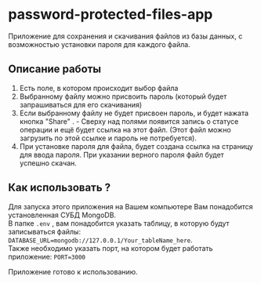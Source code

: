 # password-protected-files-app
Приложение для сохранения и скачивания файлов из базы данных, с возможностью установки пароля для каждого файла.
## Описание работы 
1. Есть поле, в котором происходит выбор файла 
2. Выбранному файлу можно присвоить пароль (который будет запрашиваться для его скачивания) 
3. Если выбранному файлу не будет присвоен пароль, и будет нажата кнопка "Share" . - Сверху над полями появится запись о статусе операции и ещё будет ссылка на этот файл.
(Этот файл можно загрузить по этой ссылке и пароль не потребуется). 
4. При установке пароля для файла, будет создана ссылка на страницу для ввода пароля. При указании верного пароля файл будет успешно скачан.

## Как использовать ? 
Для запуска этого приложения на Вашем компьютере Вам понадобится установленная СУБД MongoDB.  
В папке ```.env``` , вам понадобится указать таблицу, в которую будут записываться файлы: ```DATABASE_URL=mongodb://127.0.0.1/Your_tableName_here```.  
Также необходимо указать порт, на котором будет работать приложение: ```PORT=3000``` 
 
Приложение готово к использованию.
